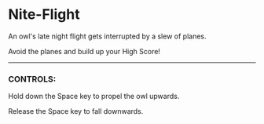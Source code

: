 # Nite-Flight
An owl's late night flight gets interrupted by a slew of planes.

Avoid the planes and build up your High Score!

----------------------------------------------------------------

### CONTROLS: 

Hold down the Space key to propel the owl upwards.

Release the Space key to fall downwards.
